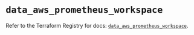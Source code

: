 # `data_aws_prometheus_workspace`

Refer to the Terraform Registry for docs: [`data_aws_prometheus_workspace`](https://registry.terraform.io/providers/hashicorp/aws/6.6.0/docs/data-sources/prometheus_workspace).
